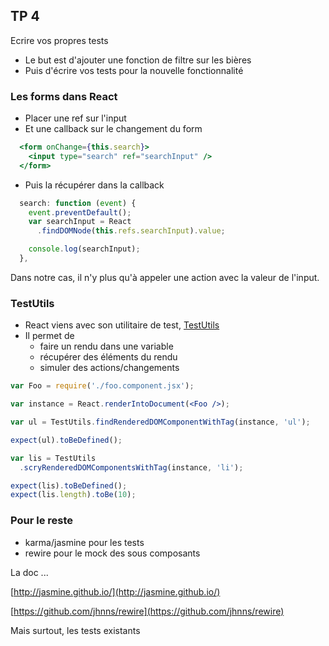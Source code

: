 ## TP 4
Ecrire vos propres tests



* Le but est d'ajouter une fonction de filtre sur les bières
* Puis d'écrire vos tests pour la nouvelle fonctionnalité <!-- .element: class="fragment" -->



### Les forms dans React



* Placer une ref sur l'input
* Et une callback sur le changement du form

```jsx
  <form onChange={this.search}>
    <input type="search" ref="searchInput" />
  </form>
```



* Puis la récupérer dans la callback

```jsx
  search: function (event) {
    event.preventDefault();
    var searchInput = React
      .findDOMNode(this.refs.searchInput).value;

    console.log(searchInput);
  },
```



Dans notre cas, il n'y plus qu'à appeler une action avec la valeur de l'input.



### TestUtils



* React viens avec son utilitaire de test, [TestUtils](https://facebook.github.io/react/docs/test-utils.html)
* Il permet de
    * faire un rendu dans une variable
    * récupérer des éléments du rendu
    * simuler des actions/changements



```jsx
var Foo = require('./foo.component.jsx');

var instance = React.renderIntoDocument(<Foo />);
```



```jsx
var ul = TestUtils.findRenderedDOMComponentWithTag(instance, 'ul');

expect(ul).toBeDefined();
```



```jsx
var lis = TestUtils
  .scryRenderedDOMComponentsWithTag(instance, 'li');

expect(lis).toBeDefined();
expect(lis.length).toBe(10);
```



### Pour le reste

* karma/jasmine pour les tests <!-- .element: class="fragment" -->
* rewire pour le mock des sous composants <!-- .element: class="fragment" -->



La doc ...

[http://jasmine.github.io/](http://jasmine.github.io/)

[https://github.com/jhnns/rewire](https://github.com/jhnns/rewire)

Mais surtout, les tests existants <!-- .element: class="fragment" -->
